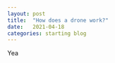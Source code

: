 ```yaml
---
layout: post
title:  "How does a drone work?"
date:   2021-04-18
categories: starting blog
---
```


Yea